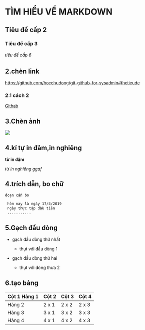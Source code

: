 # TÌM HIỂU VỀ MARKDOWN
## Tiêu đề cấp 2
### Tiêu đề cấp 3
###### tiêu đề cấp 6
## 2.chèn link
https://github.com/hocchudong/git-github-for-sysadmin#thetieude
### 2.1 cách 2
[Githab](https://github.com/hocchudong/git-github-for-sysadmin#thetieude)
## 3.Chèn ảnh
<img src="https://imgur.com/VVhaGnV">

## 4.kí tự in đâm,in nghiêng
**từ in đậm**

*từ in nghiêng ggdf*

## 4.trích dẫn, bo chữ
`đoạn cần bo`

```sh
 hôm nay là ngày 17/4/2019
 ngày thực tập đầu tiên
 ...........
```
## 5.Gạch đầu dòng
- gạch đầu dòng thứ nhất

    - thụt với đầu dòng 1

- gạch đầu dòng thứ hai
    - thụt với dòng thưa 2

## 6.tạo bảng

| Cột 1 Hàng 1 | Cột 2 | Cột 3| Cột 4 |
|--------------|-------|------|-------|
| Hàng 2 | 2 x 1 | 2 x 2 | 2 x 3 | 2 x 4 |
| Hàng 3 | 3 x 1 | 3 x 2 | 3 x 3 | 3 x 4 |
| Hàng 4 | 4 x 1 | 4 x 2 | 4 x 3 | 4 x 4 |